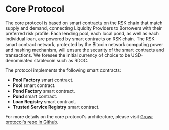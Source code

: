 # Core Protocol
The core protocol is based on smart contracts on the RSK chain that match supply and demand, connecting Liquidity Providers to Borrowers with their preferred risk profile. Each lending pool, each local pond, as well as each individual loan, are powered by smart contracts on RSK chain. The RSK smart contract network, protected by the Bitcoin network computing power and hashing mechanism, will ensure the security of the smart contracts and transactions. We foresee the initial currency of choice to be USD-denominated stablecoin such as RDOC.

The protocol implements the following smart contracts:
- **Pool Factory** smart contract.
- **Pool** smart contract.
- **Pond Factory** smart contract.
- **Pond** smart contract.
- **Loan Registry** smart contract.
- **Trusted Service Registry** smart contract.

For more details on the core protocol's architecture, please visit [Growr protocol's repo in Github](https://github.com/growr-xyz/growr-core-protocol/wiki).